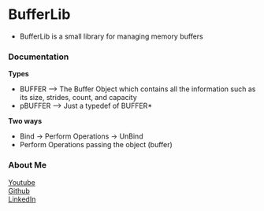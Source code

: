 # BufferLib
- BufferLib is a small library for managing memory buffers


### Documentation

**Types**
- BUFFER --> The Buffer Object which contains all the information such as its size, strides, count, and capacity
- pBUFFER --> Just a typedef of BUFFER*


**Two ways**
- Bind -> Perform Operations -> UnBind
- Perform Operations passing the object (buffer)

### About Me
[Youtube](https://www.youtube.com/channel/UCWe_os3p4z3DBnQ4B5DUTfw/videos) </br>
[Github](https://github.com/ravi688) </br>
[LinkedIn](https://www.linkedin.com/in/ravi-prakash-095a271a8/) </br>
